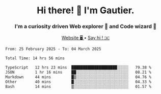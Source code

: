 <h1 align="center">Hi there! 👋 I'm Gautier.</h1>
<h3 align="center">I'm a curiosity driven Web explorer 🚀 and Code wizard 🧙</h3>

<p align="center">
  <a href="https://xisabla.github.io/">Website 🖥️ </a> •
  <a href="mailto:xisabla.dev@gmail.com">Say hi ! ✉️</a>
</p>

<!--START_SECTION:waka-->

```txt
From: 25 February 2025 - To: 04 March 2025

Total Time: 14 hrs 56 mins

TypeScript   12 hrs 23 mins  ████████████████████░░░░░   79.38 %
JSON         1 hr 16 mins    ██░░░░░░░░░░░░░░░░░░░░░░░   08.21 %
Markdown     44 mins         █▒░░░░░░░░░░░░░░░░░░░░░░░   04.76 %
Other        40 mins         █░░░░░░░░░░░░░░░░░░░░░░░░   04.33 %
Bash         14 mins         ▒░░░░░░░░░░░░░░░░░░░░░░░░   01.57 %
```

<!--END_SECTION:waka-->
